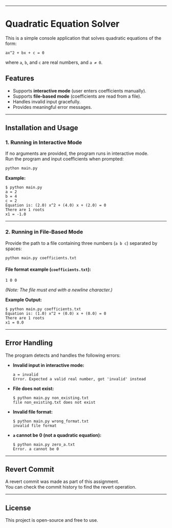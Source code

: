  ---

# Quadratic Equation Solver

This is a simple console application that solves quadratic equations of the form:

```
ax^2 + bx + c = 0
```

where `a`, `b`, and `c` are real numbers, and `a ≠ 0`.

## Features
- Supports **interactive mode** (user enters coefficients manually).
- Supports **file-based mode** (coefficients are read from a file).
- Handles invalid input gracefully.
- Provides meaningful error messages.

---

## Installation and Usage

### **1. Running in Interactive Mode**
If no arguments are provided, the program runs in interactive mode.  
Run the program and input coefficients when prompted:

```sh
python main.py
```

**Example:**
```
$ python main.py
a = 2
b = 4
c = 2
Equation is: (2.0) x^2 + (4.0) x + (2.0) = 0
There are 1 roots
x1 = -1.0
```

---

### **2. Running in File-Based Mode**
Provide the path to a file containing three numbers (`a b c`) separated by spaces:

```sh
python main.py coefficients.txt
```

#### **File format example (`coefficients.txt`):**
```
1 0 0
```
_(Note: The file must end with a newline character.)_

**Example Output:**
```
$ python main.py coefficients.txt
Equation is: (1.0) x^2 + (0.0) x + (0.0) = 0
There are 1 roots
x1 = 0.0
```

---

## Error Handling
The program detects and handles the following errors:
- **Invalid input in interactive mode:**
  ```
  a = invalid
  Error. Expected a valid real number, got 'invalid' instead
  ```
- **File does not exist:**
  ```
  $ python main.py non_existing.txt
  file non_existing.txt does not exist
  ```
- **Invalid file format:**
  ```
  $ python main.py wrong_format.txt
  invalid file format
  ```
- **`a` cannot be 0 (not a quadratic equation):**
  ```
  $ python main.py zero_a.txt
  Error. a cannot be 0
  ```

---

## **Revert Commit**
A revert commit was made as part of this assignment.  
You can check the commit history to find the revert operation.

---

## **License**
This project is open-source and free to use.
